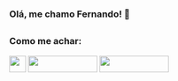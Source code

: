 ### Olá, me chamo Fernando! 👋


##
### <b>Como me achar:</b> 

<div>
  <a href = "mailto:fernando.acdev01@gmail.com"> <img width="" height="30" src="https://img.shields.io/badge/Gmail-D14836?style=for-the-badge&logo=gmail&logoColor=white"  target="_blank"></a>
  <a href = "https://www.linkedin.com/in/fernando-alves-2b79611ab/" target="_blank"> <img width="125" height="30" src="https://img.shields.io/badge/LinkedIn-0077B5?style=for-the-badge&logo=linkedin&logoColor=white" target="_blank"></a>
  <a href = "https://www.instagram.com/th_nandoh/" target="_blank"> <img  width="125" height="30" src="https://img.shields.io/badge/Instagram-E4405F?style=for-the-badge&logo=instagram&logoColor=white" target="_blank"></a>
 

  ###
 </div>
 
